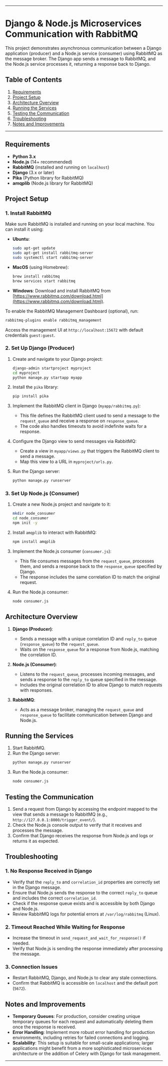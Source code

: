 
---

# Django & Node.js Microservices Communication with RabbitMQ

This project demonstrates asynchronous communication between a Django application (producer) and a Node.js service (consumer) using RabbitMQ as the message broker. The Django app sends a message to RabbitMQ, and the Node.js service processes it, returning a response back to Django.

## Table of Contents

1. [Requirements](#requirements)
2. [Project Setup](#project-setup)
3. [Architecture Overview](#architecture-overview)
4. [Running the Services](#running-the-services)
5. [Testing the Communication](#testing-the-communication)
6. [Troubleshooting](#troubleshooting)
7. [Notes and Improvements](#notes-and-improvements)

---

## Requirements

- **Python 3.x**
- **Node.js** (14+ recommended)
- **RabbitMQ** (installed and running on `localhost`)
- **Django** (3.x or later)
- **Pika** (Python library for RabbitMQ)
- **amqplib** (Node.js library for RabbitMQ)

## Project Setup

### 1. Install RabbitMQ

Make sure RabbitMQ is installed and running on your local machine. You can install it using:

- **Ubuntu**:
  ```bash
  sudo apt-get update
  sudo apt-get install rabbitmq-server
  sudo systemctl start rabbitmq-server
  ```

- **MacOS** (using Homebrew):
  ```bash
  brew install rabbitmq
  brew services start rabbitmq
  ```

- **Windows**: Download and install RabbitMQ from [https://www.rabbitmq.com/download.html](https://www.rabbitmq.com/download.html).

To enable the RabbitMQ Management Dashboard (optional), run:
```bash
rabbitmq-plugins enable rabbitmq_management
```

Access the management UI at `http://localhost:15672` with default credentials `guest:guest`.

### 2. Set Up Django (Producer)

1. Create and navigate to your Django project:
   ```bash
   django-admin startproject myproject
   cd myproject
   python manage.py startapp myapp
   ```

2. Install the `pika` library:
   ```bash
   pip install pika
   ```

3. Implement the RabbitMQ client in Django (`myapp/rabbitmq.py`):
   - This file defines the RabbitMQ client used to send a message to the `request_queue` and receive a response on `response_queue`.
   - The code also handles timeouts to avoid indefinite waits for a response.

4. Configure the Django view to send messages via RabbitMQ:
   - Create a view in `myapp/views.py` that triggers the RabbitMQ client to send a message.
   - Map this view to a URL in `myproject/urls.py`.

5. Run the Django server:
   ```bash
   python manage.py runserver
   ```

### 3. Set Up Node.js (Consumer)

1. Create a new Node.js project and navigate to it:
   ```bash
   mkdir node_consumer
   cd node_consumer
   npm init -y
   ```

2. Install `amqplib` to interact with RabbitMQ:
   ```bash
   npm install amqplib
   ```

3. Implement the Node.js consumer (`consumer.js`):
   - This file consumes messages from the `request_queue`, processes them, and sends a response back to the `response_queue` specified by Django.
   - The response includes the same correlation ID to match the original request.

4. Run the Node.js consumer:
   ```bash
   node consumer.js
   ```

## Architecture Overview

1. **Django (Producer)**:
   - Sends a message with a unique correlation ID and `reply_to` queue (`response_queue`) to the `request_queue`.
   - Waits on the `response_queue` for a response from Node.js, matching the correlation ID.

2. **Node.js (Consumer)**:
   - Listens to the `request_queue`, processes incoming messages, and sends a response to the `reply_to` queue specified in the message.
   - Includes the original correlation ID to allow Django to match requests with responses.

3. **RabbitMQ**:
   - Acts as a message broker, managing the `request_queue` and `response_queue` to facilitate communication between Django and Node.js.

## Running the Services

1. Start RabbitMQ.
2. Run the Django server:
   ```bash
   python manage.py runserver
   ```
3. Run the Node.js consumer:
   ```bash
   node consumer.js
   ```

## Testing the Communication

1. Send a request from Django by accessing the endpoint mapped to the view that sends a message to RabbitMQ (e.g., `http://127.0.0.1:8000/trigger_event/`).
2. Check the Node.js console output to verify that it receives and processes the message.
3. Confirm that Django receives the response from Node.js and logs or returns it as expected.

## Troubleshooting

### 1. **No Response Received in Django**
   - Verify that the `reply_to` and `correlation_id` properties are correctly set in the Django message.
   - Ensure that Node.js sends the response to the correct `reply_to` queue and includes the correct `correlation_id`.
   - Check if the response queue exists and is accessible by both Django and Node.js.
   - Review RabbitMQ logs for potential errors at `/var/log/rabbitmq` (Linux).

### 2. **Timeout Reached While Waiting for Response**
   - Increase the timeout in `send_request_and_wait_for_response()` if needed.
   - Verify that Node.js is sending the response immediately after processing the message.

### 3. **Connection Issues**
   - Restart RabbitMQ, Django, and Node.js to clear any stale connections.
   - Confirm that RabbitMQ is accessible on `localhost` and the default port (`5672`).

## Notes and Improvements

- **Temporary Queues**: For production, consider creating unique temporary queues for each request and automatically deleting them once the response is received.
- **Error Handling**: Implement more robust error handling for production environments, including retries for failed connections and logging.
- **Scalability**: This setup is suitable for small-scale applications; larger applications might benefit from a more sophisticated microservices architecture or the addition of Celery with Django for task management.

---